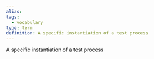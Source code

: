 ```yaml
---
alias: 
tags:
  - vocabulary
type: term
definition: A specific instantiation of a test process
---
```


A specific instantiation of a test process
